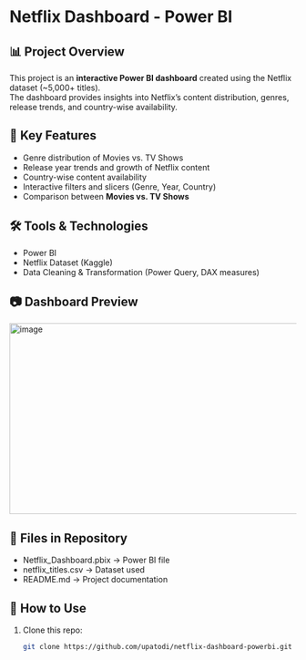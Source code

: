 # Netflix Dashboard - Power BI

## 📊 Project Overview
This project is an **interactive Power BI dashboard** created using the Netflix dataset (~5,000+ titles).  
The dashboard provides insights into Netflix’s content distribution, genres, release trends, and country-wise availability.  

## 🔑 Key Features
- Genre distribution of Movies vs. TV Shows  
- Release year trends and growth of Netflix content  
- Country-wise content availability  
- Interactive filters and slicers (Genre, Year, Country)  
- Comparison between **Movies vs. TV Shows**  

## 🛠️ Tools & Technologies
- Power BI  
- Netflix Dataset (Kaggle)  
- Data Cleaning & Transformation (Power Query, DAX measures)

## 📷 Dashboard Preview
<img width="593" height="335" alt="image" src="https://github.com/user-attachments/assets/771ea387-b0e6-44cc-bc91-260103262ffd" />

## 📂 Files in Repository
- Netflix_Dashboard.pbix → Power BI file  
- netflix_titles.csv → Dataset used  
- README.md → Project documentation  

## 🚀 How to Use
1. Clone this repo:  
   ```bash
   git clone https://github.com/upatodi/netflix-dashboard-powerbi.git
